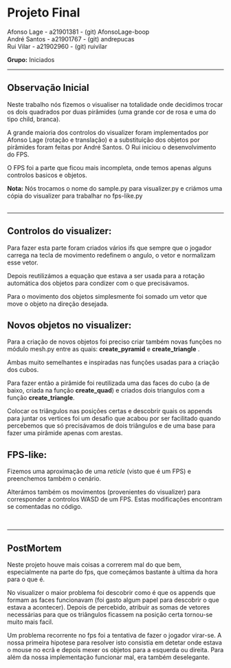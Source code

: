 # __Projeto Final__ 
Afonso Lage - a21901381 - (git) AfonsoLage-boop  
André Santos - a21901767 - (git) andrepucas  
Rui Vilar - a21902960 - (git) ruivilar
</br>

__Grupo:__ Iniciados
</br>

---
## __Observação Inicial__
Neste trabalho nós fizemos o visualiser na totalidade onde decidimos trocar os dois quadrados por duas pirâmides (uma grande cor de rosa e uma do tipo child, branca).

A grande maioria dos controlos do visualizer foram implementados por Afonso Lage (rotação e translação) e a substituição dos objetos por pirâmides foram feitas por André Santos. O Rui iniciou o desenvolvimento do FPS. 

O FPS foi a parte que ficou mais incompleta, onde temos apenas alguns controlos basicos e objetos.  

__Nota:__ Nós trocamos o nome do sample.py para visualizer.py e criámos uma cópia do visualizer para trabalhar no fps-like.py
</br></br>

---


## Controlos do visualizer: 
Para fazer esta parte foram criados vários ifs que sempre que o jogador carrega na tecla de movimento redefinem o angulo, o vetor  e normalizam esse vetor. 

Depois reutilizámos a equação que estava a ser usada para a rotação automática dos objetos para condizer com o que precisávamos.

Para o movimento dos objetos simplesmente foi somado um vetor que move o objeto na direção desejada.

## Novos objetos no visualizer: 
Para a criação de novos objetos foi preciso criar também novas funções no módulo mesh.py entre as quais: __create_pyramid__
e __create_triangle__  .

Ambas muito semelhantes e inspiradas nas funções usadas para a criação dos cubos.

Para fazer então a pirâmide foi reutilizada uma das faces do cubo (a de baixo, criada na função __create_quad__) e criados dois triangulos com a função __create_triangle__.

Colocar os triângulos nas posições certas e descobrir quais os appends para juntar os vertices foi um desafio que acabou por ser facilitado quando percebemos que só precisávamos de dois triângulos e de uma base para fazer uma pirâmide apenas com arestas.

## FPS-like:
Fizemos uma aproximação de uma _reticle_ (visto que é um FPS) e preenchemos também o cenário.

Alterámos também os movimentos (provenientes do visualizer) para corresponder a controlos WASD de um FPS. Estas modificações encontram se comentadas no código.

</br>

---
## __PostMortem__

Neste projeto houve mais coisas a correrem mal do que bem, especialmente na parte do fps, que começámos bastante à ultima da hora para o que é.

No visualizer o maior problema foi descobrir como é que os appends que formam as faces funcionavam (foi gasto algum papel para descobrir o que estava a acontecer). Depois de percebido, atribuir as somas de vetores necessárias para que os triângulos ficassem na posição certa tornou-se muito mais facil.

Um problema recorrente no fps foi a tentativa de fazer o jogador virar-se. A nossa primeira hipotese para resolver isto consistia em detetar onde estava o mouse no ecrâ e depois mexer os objetos para a esquerda ou direita. Para além da nossa implementação funcionar mal, era também deselegante.
</br>




